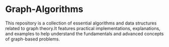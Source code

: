 # Graph-Algorithms
This repository is a collection of essential algorithms and data structures related to graph theory.It features practical implementations, explanations, and examples to help understand the fundamentals and advanced concepts of graph-based problems.
